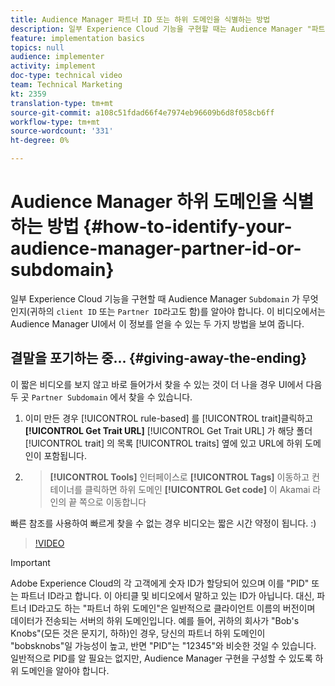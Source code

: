 ```yaml
---
title: Audience Manager 파트너 ID 또는 하위 도메인을 식별하는 방법
description: 일부 Experience Cloud 기능을 구현할 때는 Audience Manager "파트너 ID"가 무엇인지 알아야 합니다("클라이언트 ID" 또는 "하위 도메인"이라고도 함). 이 비디오에서는 Audience Manager UI에서 이 ID를 얻을 수 있는 두 가지 위치를 보여줍니다.
feature: implementation basics
topics: null
audience: implementer
activity: implement
doc-type: technical video
team: Technical Marketing
kt: 2359
translation-type: tm+mt
source-git-commit: a108c51fdad66f4e7974eb96609b6d8f058cb6ff
workflow-type: tm+mt
source-wordcount: '331'
ht-degree: 0%

---
```



# Audience Manager 하위 도메인을 식별하는 방법 {#how-to-identify-your-audience-manager-partner-id-or-subdomain}

일부 Experience Cloud 기능을 구현할 때 Audience Manager `Subdomain` 가 무엇인지(귀하의 `client ID` 또는 `Partner ID`라고도 함)를 알아야 합니다. 이 비디오에서는 Audience Manager UI에서 이 정보를 얻을 수 있는 두 가지 방법을 보여 줍니다.

## 결말을 포기하는 중... {#giving-away-the-ending}

이 짧은 비디오를 보지 않고 바로 들어가서 찾을 수 있는 것이 더 나을 경우 UI에서 다음 두 곳 `Partner Subdomain` 에서 찾을 수 있습니다.

1. 이미 만든 경우 [!UICONTROL rule-based] 를 [!UICONTROL trait]클릭하고 **[!UICONTROL Get Trait URL]**
   [!UICONTROL Get Trait URL] 가 해당 폴더 [!UICONTROL trait] 의 목록 [!UICONTROL traits] 옆에 있고 URL에 하위 도메인이 포함됩니다.
1. > **[!UICONTROL Tools]** 인터페이스로 **[!UICONTROL Tags]** 이동하고 컨테이너를 클릭하면 하위 도메인 **[!UICONTROL Get code]** 이 Akamai 라인의 끝 쪽으로 이동합니다

빠른 참조를 사용하여 빠르게 찾을 수 없는 경우 비디오는 짧은 시간 약정이 됩니다. :)

>[!VIDEO](https://video.tv.adobe.com/v/25922/?quality=12)

>[!IMPORTANT]
>
>Adobe Experience Cloud의 각 고객에게 숫자 ID가 할당되어 있으며 이를 &quot;PID&quot; 또는 파트너 ID라고 합니다. 이 아티클 및 비디오에서 말하고 있는 ID가 아닙니다. 대신, 파트너 ID라고도 하는 &quot;파트너 하위 도메인&quot;은 일반적으로 클라이언트 이름의 버전이며 데이터가 전송되는 서버의 하위 도메인입니다. 예를 들어, 귀하의 회사가 &quot;Bob&#39;s Knobs&quot;(모든 것은 문지기, 하하)인 경우, 당신의 파트너 하위 도메인이 &quot;bobsknobs&quot;일 가능성이 높고, 반면 &quot;PID&quot;는 &quot;12345&quot;와 비슷한 것일 수 있습니다. 일반적으로 PID를 알 필요는 없지만, Audience Manager 구현을 구성할 수 있도록 하위 도메인을 알아야 합니다.

